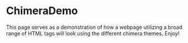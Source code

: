 # ChimeraDemo

This page serves as a demonstration of how a webpage utilizing a broad range of HTML tags will look using the different chimera themes. Enjoy!
